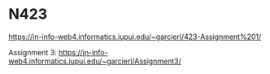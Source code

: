 # N423
 
https://in-info-web4.informatics.iupui.edu/~garcierl/423-Assignment%201/

Assignment 3:
https://in-info-web4.informatics.iupui.edu/~garcierl/Assignment3/
